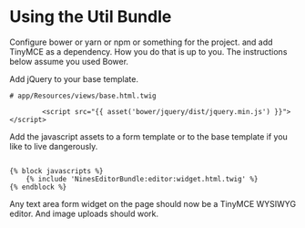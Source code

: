Using the Util Bundle
=====================

Configure bower or yarn or npm or something for the project. and add TinyMCE as a 
dependency. How you do that is up to you. The instructions below assume you 
used Bower. 

Add jQuery to your base template.

```twig
# app/Resources/views/base.html.twig

        <script src="{{ asset('bower/jquery/dist/jquery.min.js') }}"></script>
```

Add the javascript assets to a form template or to the base template if you 
like to live dangerously.

```twig

{% block javascripts %}
    {% include 'NinesEditorBundle:editor:widget.html.twig' %}
{% endblock %}

```

Any text area form widget on the page should now be a TinyMCE WYSIWYG editor. And 
image uploads should work.
